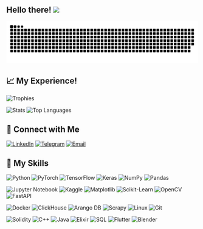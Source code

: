 ## Hello there! <img src="https://github.com/TheDudeThatCode/TheDudeThatCode/blob/master/Assets/Hi.gif" width="29px"> 
![](https://raw.githubusercontent.com/rockcor/rockcor/output/github-contribution-grid-snake-dark.svg)

## 📈 My Experience!

<p align="left"> 
  <img src="https://github-profile-trophy.vercel.app/?username=Amirmohammadpiran&theme=onedark&margin-w=2&margin-h=10&column=7&no-frame=true&title=MultiLanguage,Commits,Repositories,Stars,Followers" alt="Trophies" /> 
</p>

![Stats](https://github-readme-stats.vercel.app/api?username=Amirmohammadpiran&show_icons=true&theme=radical)
![Top Languages](https://github-readme-stats.vercel.app/api/top-langs/?username=Amirmohammadpiran&layout=compact&theme=radical)




## 🔗 Connect with Me

[![LinkedIn](https://img.shields.io/badge/-LinkedIn-blue?style=flat-square&logo=linkedin)](https://www.linkedin.com/in/amir-mohammad-piran-33069a228)
[![Telegram](https://img.shields.io/badge/Telegram-2CA5E0?style=flat-square&logo=telegram&logoColor=white)](https://t.me/amirmohammadpiran)
[![Email](https://img.shields.io/badge/Email-D14836?style=flat-square&logo=gmail&logoColor=white)](mailto:amir.mohammad.piran8@gmail.com)



## 🚀 My Skills

![Python](https://img.shields.io/badge/Python-3776AB?style=flat-square&logo=python&logoColor=white)
![PyTorch](https://img.shields.io/badge/PyTorch-EE4C2C?style=flat-square&logo=pytorch&logoColor=white)
![TensorFlow](https://img.shields.io/badge/TensorFlow-FF6F00?style=flat-square&logo=tensorflow&logoColor=white)
![Keras](https://img.shields.io/badge/Keras-D00000?style=flat-square&logo=keras&logoColor=white)
![NumPy](https://img.shields.io/badge/NumPy-013243?style=flat-square&logo=numpy&logoColor=white)
![Pandas](https://img.shields.io/badge/Pandas-150458?style=flat-square&logo=pandas&logoColor=white)

![Jupyter Notebook](https://img.shields.io/badge/jupyter-%23FA0F00.svg?style=flat-square&logo=jupyter&logoColor=white)
![Kaggle](https://img.shields.io/badge/Kaggle-035a7d?style=flat-square&logo=kaggle&logoColor=white)
![Matplotlib](https://img.shields.io/badge/Matplotlib-%23ffffff.svg?style=flat-square&logo=Matplotlib&logoColor=black)
![Scikit-Learn](https://img.shields.io/badge/Scikit--Learn-F7931E?style=flat-square&logo=scikit-learn&logoColor=white)
![OpenCV](https://img.shields.io/badge/OpenCV-5C3EE8?style=flat-square&logo=opencv&logoColor=white)
![FastAPI](https://img.shields.io/badge/FastAPI-005571?style=flat-square&logo=fastapi)

![Docker](https://img.shields.io/badge/docker-%230db7ed.svg?style=flat-square&logo=docker&logoColor=white)
![ClickHouse](https://img.shields.io/badge/ClickHouse-FFCC01?style=flat-square&logo=clickhouse&logoColor=white)
![Arango DB](https://img.shields.io/badge/ArangoDB-DDE072?style=flat-square&logo=arangodb&logoColor=white)
![Scrapy](https://img.shields.io/badge/scrapy-%2360a839.svg?style=flat-square&logo=scrapy&logoColor=d1d2d3)
![Linux](https://img.shields.io/badge/Linux-FCC624?style=flat-square&logo=linux&logoColor=black)
![Git](https://img.shields.io/badge/Git-F05032?style=flat-square&logo=git&logoColor=white)

![Solidity](https://img.shields.io/badge/Solidity-363636?style=flat-square&logo=solidity&logoColor=white)
![C++](https://img.shields.io/badge/C%2B%2B-00599C?style=flat-square&logo=c%2B%2B&logoColor=white)
![Java](https://img.shields.io/badge/Java-007396?style=flat-square&logo=java&logoColor=white)
![Elixir](https://img.shields.io/badge/elixir-%234B275F.svg?style=flat-square&logo=elixir&logoColor=white)
![SQL](https://img.shields.io/badge/SQL-4479A1?style=flat-square&logo=MySQL&logoColor=white)
![Flutter](https://img.shields.io/badge/Flutter-02569B?style=flat-square&logo=flutter&logoColor=white)
![Blender](https://img.shields.io/badge/blender-%23F5792A.svg?style=flat-square&logo=blender&logoColor=white)

<!--
**Amirmohammadpiran/Amirmohammadpiran** is a ✨ _special_ ✨ repository because its `README.md` (this file) appears on your GitHub profile.

Here are some ideas to get you started:

- 🔭 I’m currently working on ...
- 🌱 I’m currently learning ...
- 👯 I’m looking to collaborate on ...
- 🤔 I’m looking for help with ...
- 💬 Ask me about ...
- 📫 How to reach me: ...
- 😄 Pronouns: ...
- ⚡ Fun fact: ...
-->
